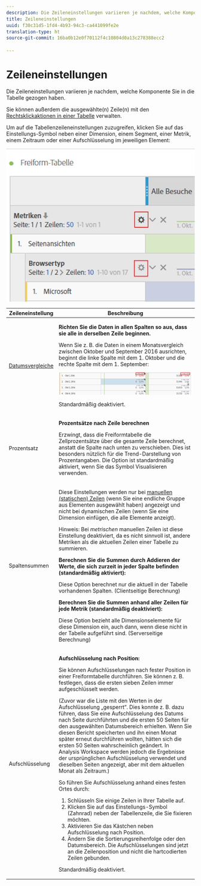 ```yaml
---
description: Die Zeileneinstellungen variieren je nachdem, welche Komponente Sie in die Tabelle gezogen haben.
title: Zeileneinstellungen
uuid: f30c31d5-1fd4-4b93-94c3-ca441099fe2e
translation-type: ht
source-git-commit: 16ba0b12e0f70112f4c10804d0a13c278388ecc2

---
```



# Zeileneinstellungen

Die Zeileneinstellungen variieren je nachdem, welche Komponente Sie in die Tabelle gezogen haben.

Sie können außerdem die ausgewählte(n) Zeile(n) mit den [Rechtsklickaktionen in einer Tabelle](/help/analyze/analysis-workspace/visualizations/freeform-table.md) verwalten.

Um auf die Tabellenzeileneinstellungen zuzugreifen, klicken Sie auf das Einstellungs-Symbol neben einer Dimension, einem Segment, einer Metrik, einem Zeitraum oder einer Aufschlüsselung im jeweiligen Element:

![](assets/row-settings.png)

<table id="table_7ACE6413DB1F40349ED2860020F92E55"> 
 <thead> 
  <tr> 
   <th colname="col1" class="entry"> Zeileneinstellung </th> 
   <th colname="col2" class="entry"> Beschreibung </th> 
  </tr>
 </thead>
 <tbody> 
  <tr> 
   <td colname="col1"> <p><a href="/help/analyze/analysis-workspace/components/calendar-date-ranges/time-comparison.md"  > Datumsvergleiche</a> </p> </td> 
   <td colname="col2"> <p><b>Richten Sie die Daten in allen Spalten so aus, dass sie alle in derselben Zeile beginnen. </b> </p> <p>Wenn Sie z. B. die Daten in einem Monatsvergleich zwischen Oktober und September 2016 ausrichten, beginnt die linke Spalte mit dem 1. Oktober und die rechte Spalte mit dem 1. September: </p> <p><img placement="break"  src="assets/add-time-period-column3.png" width="500px" id="image_99398B13FEDA4715B8B818DF6093CA37" /> </p> <p>Standardmäßig deaktiviert. </p> </td> 
  </tr> 
  <tr> 
   <td colname="col1"> <p>Prozentsatz </p> </td> 
   <td colname="col2"> <p><b>Prozentsätze nach Zeile berechnen</b> </p> <p>Erzwingt, dass die Freiformtabelle die Zellprozentsätze über die gesamte Zeile berechnet, anstatt die Spalte nach unten zu verschieben. Dies ist besonders nützlich für die Trend-Darstellung von Prozentangaben. Die Option ist standardmäßig aktiviert, wenn Sie das Symbol <span class="uicontrol">Visualisieren</span> verwenden. </p> </td> 
  </tr> 
  <tr> 
   <td colname="col1"> <p>Spaltensummen </p> </td> 
   <td colname="col2"> <p>Diese Einstellungen werden nur bei <a href="/help/analyze/analysis-workspace/build-workspace-project/column-row-settings/manual-vs-dynamic-rows.md"  > manuellen (statischen) Zeilen</a> (wenn Sie eine endliche Gruppe aus Elementen ausgewählt haben) angezeigt und nicht bei dynamischen Zeilen (wenn Sie eine Dimension einfügen, die alle Elemente anzeigt). <p>Hinweis: Bei <i>metrischen</i> manuellen Zeilen ist diese Einstellung deaktiviert, da es nicht sinnvoll ist, andere Metriken als die aktuellen Zeilen einer Tabelle zu summieren. </p> </p> <p><b>Berechnen Sie die Summen durch Addieren der Werte, die sich zurzeit in jeder Spalte befinden (standardmäßig aktiviert):</b> </p> <p>Diese Option berechnet nur die aktuell in der Tabelle vorhandenen Spalten. (Clientseitige Berechnung) </p> <p><b>Berechnen Sie die Summen anhand aller Zeilen für jede Metrik (standardmäßig deaktiviert):</b> </p> <p>Diese Option bezieht alle Dimensionselemente für diese Dimension ein, auch dann, wenn diese nicht in der Tabelle aufgeführt sind. (Serverseitige Berechnung) </p> </td> 
  </tr> 
  <tr> 
   <td colname="col1"> <p>Aufschlüsselung </p> </td> 
   <td colname="col2"> <p><b>Aufschlüsselung nach Position:</b> </p> <p>Sie können Aufschlüsselungen nach fester Position in einer Freiformtabelle durchführen. Sie können z. B. festlegen, dass die ersten sieben Zeilen immer aufgeschlüsselt werden. </p> <p>(Zuvor war die Liste mit den Werten in der Aufschlüsselung „gesperrt“. Dies konnte z. B. dazu führen, dass Sie eine Aufschlüsselung des <span class="term">Datums</span> nach <span class="term">Seite</span> durchführten und die ersten 50 Seiten für den ausgewählten Datumsbereich erhielten. Wenn Sie diesen Bericht speicherten und ihn einen Monat später erneut durchführen wollten, hätten sich die ersten 50 Seiten wahrscheinlich geändert. In Analysis Workspace werden jedoch die Ergebnisse der ursprünglichen Aufschlüsselung verwendet und dieselben Seiten angezeigt, aber mit dem aktuellen Monat als Zeitraum.) </p> <p>So führen Sie Aufschlüsselung anhand eines festen Ortes durch: </p> 
    <ol id="ol_A396A11566AA4F52BC3ABBC373CEF477"> 
     <li id="li_BDAB1E9A48D44944A4F7C31F1182B923">Schlüsseln Sie einige Zeilen in Ihrer Tabelle auf. </li> 
     <li id="li_C5610437D3714CCEB9F3C771864B4336">Klicken Sie auf das Einstellungs-Symbol (Zahnrad) neben der Tabellenzeile, die Sie fixieren möchten. </li> 
     <li id="li_675E429DC3B94201978166F9408D30B1">Aktivieren Sie das Kästchen neben <span class="uicontrol">Aufschlüsselung nach Position</span>. </li> 
     <li id="li_E8A417D0D6D1438CAE825843BA0A7060">Ändern Sie die Sortierungsreihenfolge oder den Datumsbereich. Die Aufschlüsselungen sind jetzt an die Zeilenposition und nicht die hartcodierten Zeilen gebunden. </li> 
    </ol> <p>Standardmäßig deaktiviert. </p> </td> 
  </tr> 
 </tbody> 
</table>

